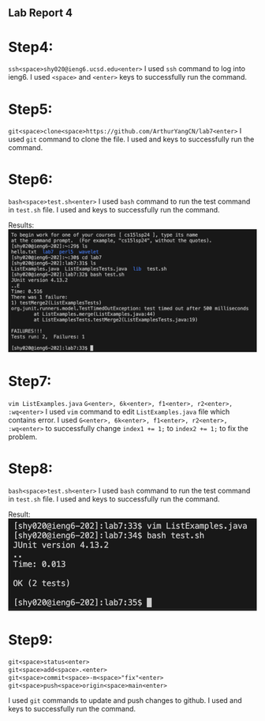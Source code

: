 ## Lab Report 4

# Step4:

`ssh<space>shy020@ieng6.ucsd.edu<enter>`
I used `ssh` command to log into ieng6.
I used `<space>` and `<enter>` keys to successfully run the command.
# Step5:

`git<space>clone<space>https://github.com/ArthurYangCN/lab7<enter>`
I used `git` command to clone the file.
I used <space> and <enter> keys to successfully run the command.

# Step6:
`bash<space>test.sh<enter>`
I used `bash` command to run the test command in `test.sh` file.
I used <space> and <enter> keys to successfully run the command.

Results:
![Image](screenshot1.png)

# Step7:
`vim ListExamples.java`
`G<enter>, 6k<enter>, f1<enter>, r2<enter>, :wq<enter>`
I used `vim` command to edit `ListExamples.java` file which contains error.
I used `G<enter>, 6k<enter>, f1<enter>, r2<enter>, :wq<enter>` to successfully change `index1 += 1;` to `index2 += 1;` to fix the problem.

# Step8:
`bash<space>test.sh<enter>`
I used `bash` command to run the test command in `test.sh` file.
I used <space> and <enter> keys to successfully run the command.

Result:
![Image](screenshot2.png)

# Step9:
```
git<space>status<enter>
git<space>add<space>.<enter>
git<space>commit<space>-m<space>"fix"<enter>
git<space>push<space>origin<space>main<enter>
```
I used `git` commands to update and push changes to github.
I used <space> and <enter> keys to successfully run the command.
